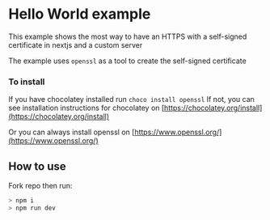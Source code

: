 # Hello World example

This example shows the most way to have an HTTPS with a self-signed certificate in nextjs and a custom server 

The example uses `openssl` as a tool to create the self-signed certificate

### To install

If you have chocolatey installed run 
`choco install openssl` If not,  you can see installation instructions for chocolatey on [https://chocolatey.org/install](https://chocolatey.org/install)

Or you can always install openssl on [https://www.openssl.org/](https://www.openssl.org/)


## How to use

Fork repo then run:
```bash
> npm i
> npm run dev
```

